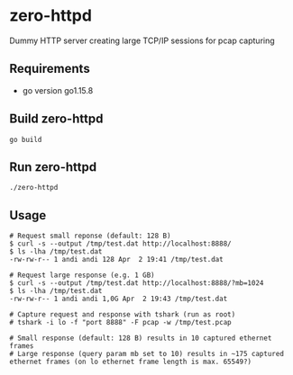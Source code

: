 # zero-httpd
Dummy HTTP server creating large TCP/IP sessions for pcap capturing

## Requirements
* go version go1.15.8

## Build zero-httpd
```
go build
```

## Run zero-httpd
```
./zero-httpd
```

## Usage
```
# Request small reponse (default: 128 B)
$ curl -s --output /tmp/test.dat http://localhost:8888/
$ ls -lha /tmp/test.dat 
-rw-rw-r-- 1 andi andi 128 Apr  2 19:41 /tmp/test.dat

# Request large response (e.g. 1 GB)
$ curl -s --output /tmp/test.dat http://localhost:8888/?mb=1024
$ ls -lha /tmp/test.dat 
-rw-rw-r-- 1 andi andi 1,0G Apr  2 19:43 /tmp/test.dat

# Capture request and response with tshark (run as root)
# tshark -i lo -f "port 8888" -F pcap -w /tmp/test.pcap

# Small response (default: 128 B) results in 10 captured ethernet frames
# Large response (query param mb set to 10) results in ~175 captured ethernet frames (on lo ethernet frame length is max. 65549?)
```
